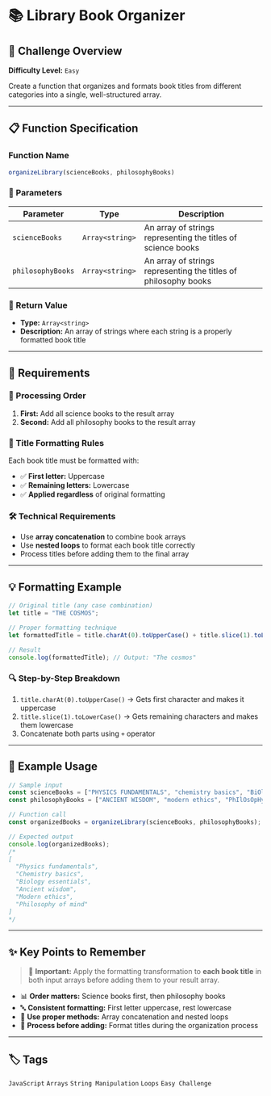 # 📚 Library Book Organizer

## 🎯 Challenge Overview

**Difficulty Level:** `Easy`

Create a function that organizes and formats book titles from different categories into a single, well-structured array.

---

## 📋 Function Specification

### Function Name
```javascript
organizeLibrary(scienceBooks, philosophyBooks)
```

### 🔧 Parameters

| Parameter | Type | Description |
|-----------|------|-------------|
| `scienceBooks` | `Array<string>` | An array of strings representing the titles of science books |
| `philosophyBooks` | `Array<string>` | An array of strings representing the titles of philosophy books |

### 🎯 Return Value
- **Type:** `Array<string>`
- **Description:** An array of strings where each string is a properly formatted book title

---

## 📝 Requirements

### 🔄 Processing Order
1. **First:** Add all science books to the result array
2. **Second:** Add all philosophy books to the result array

### 📖 Title Formatting Rules
Each book title must be formatted with:
- ✅ **First letter:** Uppercase
- ✅ **Remaining letters:** Lowercase
- ✅ **Applied regardless** of original formatting

### 🛠️ Technical Requirements
- Use **array concatenation** to combine book arrays
- Use **nested loops** to format each book title correctly
- Process titles before adding them to the final array

---

## 💡 Formatting Example

```javascript
// Original title (any case combination)
let title = "THE COSMOS";

// Proper formatting technique
let formattedTitle = title.charAt(0).toUpperCase() + title.slice(1).toLowerCase();

// Result
console.log(formattedTitle); // Output: "The cosmos"
```

### 🔍 Step-by-Step Breakdown
1. `title.charAt(0).toUpperCase()` → Gets first character and makes it uppercase
2. `title.slice(1).toLowerCase()` → Gets remaining characters and makes them lowercase
3. Concatenate both parts using `+` operator

---

## 🎪 Example Usage

```javascript
// Sample input
const scienceBooks = ["PHYSICS FUNDAMENTALS", "chemistry basics", "BiOlOgY eSSenTiAlS"];
const philosophyBooks = ["ANCIENT WISDOM", "modern ethics", "PhIlOsOpHy Of MiNd"];

// Function call
const organizedBooks = organizeLibrary(scienceBooks, philosophyBooks);

// Expected output
console.log(organizedBooks);
/*
[
  "Physics fundamentals",
  "Chemistry basics", 
  "Biology essentials",
  "Ancient wisdom",
  "Modern ethics",
  "Philosophy of mind"
]
*/
```

---

## ✨ Key Points to Remember

> 🔑 **Important:** Apply the formatting transformation to **each book title** in both input arrays before adding them to your result array.

- 📊 **Order matters:** Science books first, then philosophy books
- 🔤 **Consistent formatting:** First letter uppercase, rest lowercase
- 🔧 **Use proper methods:** Array concatenation and nested loops
- 🎯 **Process before adding:** Format titles during the organization process

---

## 🏷️ Tags
`JavaScript` `Arrays` `String Manipulation` `Loops` `Easy Challenge`

